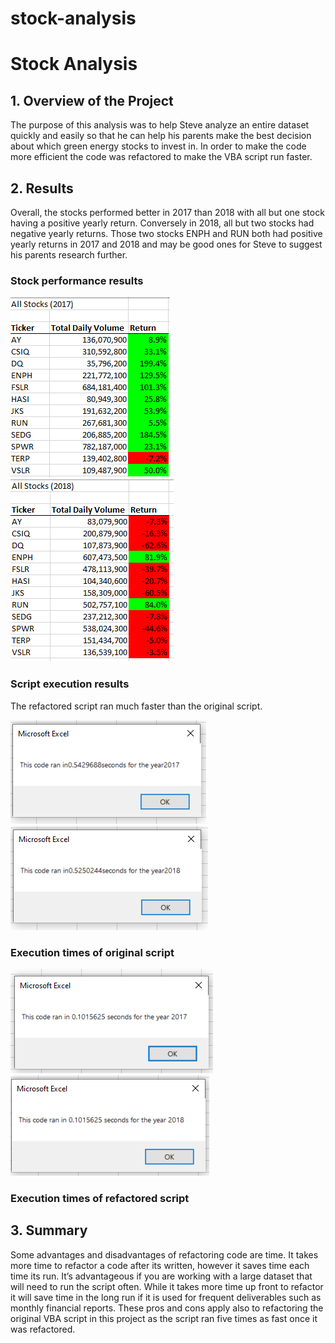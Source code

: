 # stock-analysis
# Stock Analysis
## 1. Overview of the Project
The purpose of this analysis was to help Steve analyze an entire dataset quickly and easily so that he can help his parents make the best decision about which green energy stocks to invest in. In order to make the code more efficient the code was refactored to make the VBA script run faster. 
## 2. Results
Overall, the stocks performed better in 2017 than 2018 with all but one stock having a positive yearly return. Conversely in 2018, all but two stocks had negative yearly returns. Those two stocks ENPH and RUN both had positive yearly returns in 2017 and 2018 and may be good ones for Steve to suggest his parents research further.
### Stock performance results
![alt text](https://github.com/kmfriesen/stock-analysis/blob/main/Stock%20Performance%20in%202017.PNG)
![alt text](https://github.com/kmfriesen/stock-analysis/blob/main/Stock%20Performance%20in%202018.PNG)
### Script execution results
The refactored script ran much faster than the original script. 

![alt text](https://github.com/kmfriesen/stock-analysis/blob/main/Execution%20time%20of%20original%20script%202017.PNG)
![alt text](https://github.com/kmfriesen/stock-analysis/blob/main/Execution%20time%20of%20original%20script%202018.PNG)
### Execution times of original script
![alt text](https://github.com/kmfriesen/stock-analysis/blob/main/VBA_Challenge_2017.PNG)
![alt text](https://github.com/kmfriesen/stock-analysis/blob/main/VBA_Challenge_2018.PNG)
### Execution times of refactored script
## 3. Summary
Some advantages and disadvantages of refactoring code are time. It takes more time to refactor a code after its written, however it saves time each time its run. It’s advantageous if you are working with a large dataset that will need to run the script often. While it takes more time up front to refactor it will save time in the long run if it is used for frequent deliverables such as monthly financial reports. These pros and cons apply also to refactoring the original VBA script in this project as the script ran five times as fast once it was refactored. 
